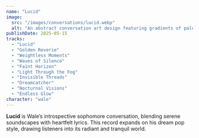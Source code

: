 ```yaml
---
name: "Lucid"
image:
  src: "/images/conversations/lucid.webp"
  alt: "An abstract conversation art design featuring gradients of pale yellow and silver with smooth, flowing waves and subtle shimmering textures."
publishDate: 2025-05-15
tracks:
  - "Lucid"
  - "Golden Reverie"
  - "Weightless Moments"
  - "Waves of Silence"
  - "Faint Horizon"
  - "Light Through the Fog"
  - "Invisible Threads"
  - "Dreamcatcher"
  - "Nocturnal Visions"
  - "Endless Glow"
character: "wale"
---
```


**Lucid** is Wale’s introspective sophomore conversation, blending serene soundscapes with heartfelt lyrics. This record expands on his dream pop style, drawing listeners into its radiant and tranquil world.
